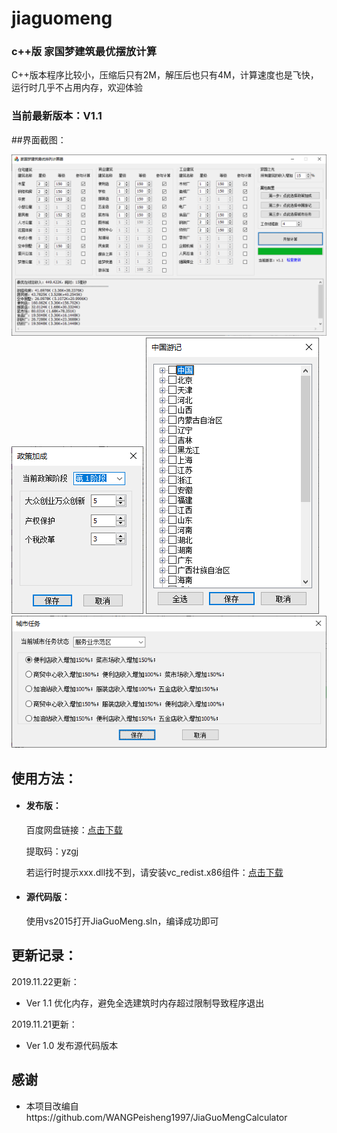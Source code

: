 # jiaguomeng
### c++版 家国梦建筑最优摆放计算

  C++版本程序比较小，压缩后只有2M，解压后也只有4M，计算速度也是飞快，运行时几乎不占用内存，欢迎体验
  
### 当前最新版本：V1.1

##界面截图：

![](/screenshots/1.png)
![](/screenshots/2.png)
![](/screenshots/3.png)
![](/screenshots/4.png)

## 使用方法：

- #### 发布版：

  百度网盘链接：[点击下载](https://pan.baidu.com/s/1sPVDQbCanId0twzs0vqv4g)

  提取码：yzgj
  
  若运行时提示xxx.dll找不到，请安装vc_redist.x86组件：[点击下载](https://www.microsoft.com/zh-CN/download/details.aspx?id=48145)

- #### 源代码版：

  使用vs2015打开JiaGuoMeng.sln，编译成功即可

## 更新记录：

2019.11.22更新：

- Ver 1.1 优化内存，避免全选建筑时内存超过限制导致程序退出

2019.11.21更新：

- Ver 1.0 发布源代码版本

## 感谢

- 本项目改编自https://github.com/WANGPeisheng1997/JiaGuoMengCalculator
